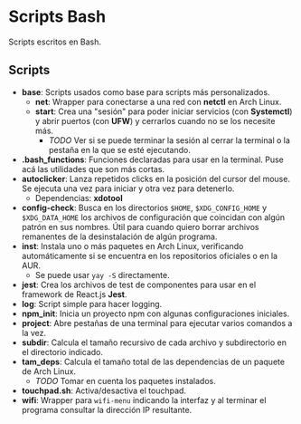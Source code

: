 # Scripts Bash

Scripts escritos en Bash.

## Scripts

* **base**: Scripts usados como base para scripts más personalizados.
    * **net**: Wrapper para conectarse a una red con **netctl** en Arch Linux.
    * **start**: Crea una "sesión" para poder iniciar servicios (con **Systemctl**) y abrir puertos (con **UFW**) y cerrarlos cuando no se los necesite más.
        * *TODO* Ver si se puede terminar la sesión al cerrar la terminal o la pestaña en la que se esté ejecutando.
* **.bash_functions**: Funciones declaradas para usar en la terminal. Puse acá las utilidades que son más cortas.
* **autoclicker**: Lanza repetidos clicks en la posición del cursor del mouse. Se ejecuta una vez para iniciar y otra vez para detenerlo.
    * Dependencias: **xdotool**
* **config-check**: Busca en los directorios `$HOME`, `$XDG_CONFIG_HOME` y `$XDG_DATA_HOME` los archivos de configuración que coincidan con algún patrón en sus nombres. Útil para cuando quiero borrar archivos remanentes de la desinstalación de algún programa.
* **inst**: Instala uno o más paquetes en Arch Linux, verificando automáticamente si se encuentra en los repositorios oficiales o en la AUR.
    * Se puede usar `yay -S` directamente.
* **jest**: Crea los archivos de test de componentes para usar en el framework de React.js **Jest**.
* **log**: Script simple para hacer logging.
* **npm_init**: Inicia un proyecto npm con algunas configuraciones iniciales.
* **project**: Abre pestañas de una terminal para ejecutar varios comandos a la vez.
* **subdir**: Calcula el tamaño recursivo de cada archivo y subdirectorio en el directorio indicado.
* **tam_deps**: Calcula el tamaño total de las dependencias de un paquete de Arch Linux.
    * *TODO* Tomar en cuenta los paquetes instalados.
* **touchpad.sh**: Activa/desactiva el touchpad.
* **wifi**: Wrapper para `wifi-menu` indicando la interfaz y al terminar el programa consultar la dirección IP resultante.
